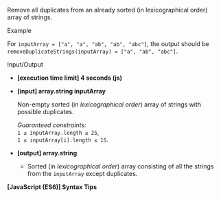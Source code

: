 
Remove all duplicates from an already sorted (in  lexicographical order) array of strings.

Example

For  `inputArray = ["a", "a", "ab", "ab", "abc"]`, the output should be  
`removeDuplicateStrings(inputArray) = ["a", "ab", "abc"]`.

Input/Output

-   **[execution time limit] 4 seconds (js)**
    
-   **[input] array.string inputArray**
    
    Non-empty sorted (in  _lexicographical order_) array of strings with possible duplicates.
    
    _Guaranteed constraints:_  
    `1 ≤ inputArray.length ≤ 25`,  
    `1 ≤ inputArray[i].length ≤ 15`.
    
-   **[output] array.string**
    
    -   Sorted (in  _lexicographical order_) array consisting of all the strings from the  `inputArray`  except duplicates.

**[JavaScript (ES6)] Syntax Tips**

